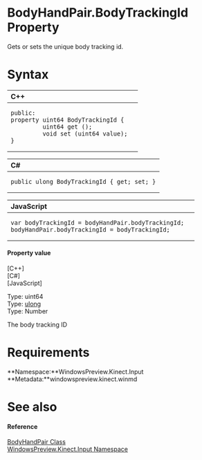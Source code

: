 BodyHandPair.BodyTrackingId Property  
====================================  

Gets or sets the unique body tracking id. <span id="syntaxSection"></span>

Syntax  
======  

<table>
<colgroup>
<col width="100%" />
</colgroup>
<thead>
<tr class="header">
<th align="left">C++</th>
</tr>
</thead>
<tbody>
<tr class="odd">
<td align="left"><pre><code>public:  
property uint64 BodyTrackingId {  
         uint64 get ();  
         void set (uint64 value);  
}</code></pre></td>
</tr>
</tbody>
</table>

<table>
<colgroup>
<col width="100%" />
</colgroup>
<thead>
<tr class="header">
<th align="left">C#</th>
</tr>
</thead>
<tbody>
<tr class="odd">
<td align="left"><pre><code>public ulong BodyTrackingId { get; set; }</code></pre></td>
</tr>
</tbody>
</table>

<table>
<colgroup>
<col width="100%" />
</colgroup>
<thead>
<tr class="header">
<th align="left">JavaScript</th>
</tr>
</thead>
<tbody>
<tr class="odd">
<td align="left"><pre><code>var bodyTrackingId = bodyHandPair.bodyTrackingId;  
bodyHandPair.bodyTrackingId = bodyTrackingId;</code></pre></td>
</tr>
</tbody>
</table>

<span id="ID4ES"></span>
#### Property value  

[C++]   
 [C\#]   
 [JavaScript]   

Type: uint64  
Type: [ulong](http://msdn.microsoft.com/en-us/library/system.uint64.aspx)  
Type: Number  

The body tracking ID  

<span id="requirements"></span>

Requirements  
============  

**Namespace:**WindowsPreview.Kinect.Input  
**Metadata:**windowspreview.kinect.winmd  

<span id="ID4E4"></span>

See also  
========  

<span id="ID4E6"></span>
#### Reference  

[BodyHandPair Class](../../BodyHandPair_Class.md)  
 [WindowsPreview.Kinect.Input Namespace](../../../Kinect.Input.md)  



<!--Please do not edit the data in the comment block below.-->
<!--
TOCTitle : BodyTrackingId Property
RLTitle : BodyHandPair.BodyTrackingId Property
KeywordK : BodyTrackingId property
KeywordK : BodyHandPair.BodyTrackingId property
KeywordF : WindowsPreview.Kinect.Input.BodyHandPair.BodyTrackingId
KeywordF : BodyHandPair.BodyTrackingId
KeywordF : BodyTrackingId
KeywordF : WindowsPreview.Kinect.Input.BodyHandPair.BodyTrackingId
KeywordA : P:WindowsPreview.Kinect.Input.BodyHandPair.BodyTrackingId
AssetID : P:WindowsPreview.Kinect.Input.BodyHandPair.BodyTrackingId
Locale : en-us
CommunityContent : 1
APIType : Managed
APILocation : windowspreview.kinect.winmd
APIName : WindowsPreview.Kinect.Input.BodyHandPair.BodyTrackingId
TargetOS : Windows
TopicType : kbSyntax
DevLang : VB
DevLang : CSharp
DevLang : JavaScript
DevLang : C++
DocSet : K4Wv2
ProjType : K4Wv2Proj
Technology : Kinect for Windows
Product : Kinect for Windows SDK v2
productversion : 20
-->
